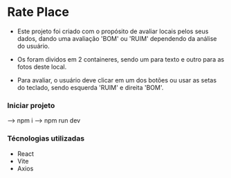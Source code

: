 # Rate Place

* Este projeto foi criado com o propósito de avaliar locais pelos seus dados, dando uma avaliação 'BOM' ou 'RUIM' dependendo da análise do usuário.

* Os foram dividos em 2 containeres, sendo um para texto e outro para as fotos deste local.

* Para avaliar, o usuário deve clicar em um dos botões ou usar as setas do teclado, sendo esquerda 'RUIM' e direita 'BOM'.


### Iniciar projeto

--> npm i
--> npm run dev

### Técnologias utilizadas
- React
- Vite
- Axios
